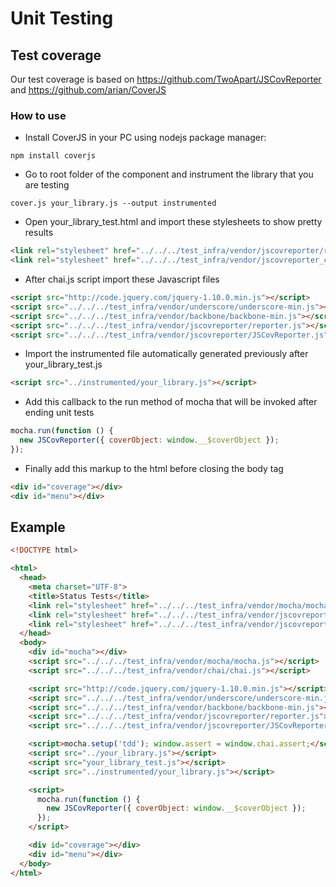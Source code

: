 Unit Testing
============

## Test coverage

Our test coverage is based on https://github.com/TwoApart/JSCovReporter and https://github.com/arian/CoverJS

### How to use

- Install CoverJS in your PC using nodejs package manager:

```
npm install coverjs
```

- Go to root folder of the component and instrument the library that you are testing

```
cover.js your_library.js --output instrumented
```

- Open your_library_test.html and import these stylesheets to show pretty results

```html
<link rel="stylesheet" href="../../../test_infra/vendor/jscovreporter/reporter.css">
<link rel="stylesheet" href="../../../test_infra/vendor/jscovreporter_custom/reporter.css">
```

- After chai.js script import these Javascript files

```html
<script src="http://code.jquery.com/jquery-1.10.0.min.js"></script>
<script src="../../../test_infra/vendor/underscore/underscore-min.js"></script>
<script src="../../../test_infra/vendor/backbone/backbone-min.js"></script>
<script src="../../../test_infra/vendor/jscovreporter/reporter.js"></script>
<script src="../../../test_infra/vendor/jscovreporter/JSCovReporter.js"></script>
```

- Import the instrumented file automatically generated previously after your_library_test.js

```html
<script src="../instrumented/your_library.js"></script>
```

- Add this callback to the run method of mocha that will be invoked after ending unit tests

```js
mocha.run(function () {
  new JSCovReporter({ coverObject: window.__$coverObject });
});
```

- Finally add this markup to the html before closing the body tag

```html
<div id="coverage"></div>
<div id="menu"></div>
```

## Example

```html
<!DOCTYPE html>

<html>
  <head>
    <meta charset="UTF-8">
    <title>Status Tests</title>
    <link rel="stylesheet" href="../../../test_infra/vendor/mocha/mocha.css">
    <link rel="stylesheet" href="../../../test_infra/vendor/jscovreporter/reporter.css">
    <link rel="stylesheet" href="../../../test_infra/vendor/jscovreporter_custom/reporter.css">
  </head>
  <body>
    <div id="mocha"></div>
    <script src="../../../test_infra/vendor/mocha/mocha.js"></script>
    <script src="../../../test_infra/vendor/chai/chai.js"></script>

    <script src="http://code.jquery.com/jquery-1.10.0.min.js"></script>
    <script src="../../../test_infra/vendor/underscore/underscore-min.js"></script>
    <script src="../../../test_infra/vendor/backbone/backbone-min.js"></script>
    <script src="../../../test_infra/vendor/jscovreporter/reporter.js"></script>
    <script src="../../../test_infra/vendor/jscovreporter/JSCovReporter.js"></script>

    <script>mocha.setup('tdd'); window.assert = window.chai.assert;</script>
    <script src="../your_library.js"></script>
    <script src="your_library_test.js"></script>
    <script src="../instrumented/your_library.js"></script>

    <script>
      mocha.run(function () {
        new JSCovReporter({ coverObject: window.__$coverObject });
      });
    </script>

    <div id="coverage"></div>
    <div id="menu"></div>
  </body>
</html>
```
